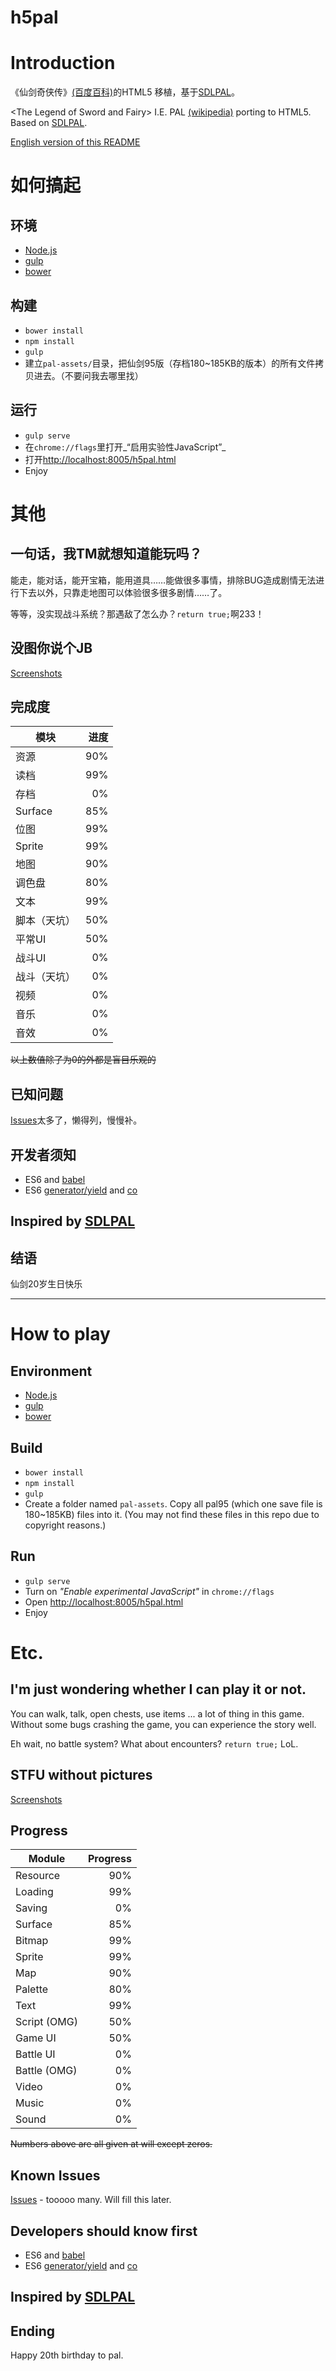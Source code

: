 h5pal
=====

# Introduction

《仙剑奇侠传》[(百度百科)](http://baike.baidu.com/view/2188.htm#sub5215543)的HTML5 移植，基于[SDLPAL](http://sdlpal.codeplex.com)。

&lt;The Legend of Sword and Fairy> I.E. PAL [(wikipedia)](http://en.wikipedia.org/wiki/The_Legend_of_Sword_and_Fairy) porting to HTML5. Based on [SDLPAL](http://sdlpal.codeplex.com).

[English version of this README](#ENG)

# 如何搞起

## 环境

* [Node.js](http://nodejs.org/)
* [gulp](http://gulpjs.com/)
* [bower](http://bower.io/)

## 构建

* `bower install`
* `npm install`
* `gulp`
* 建立`pal-assets/`目录，把仙剑95版（存档180~185KB的版本）的所有文件拷贝进去。（不要问我去哪里找）

## 运行

* `gulp serve`
* 在`chrome://flags`里打开_“启用实验性JavaScript”_
* 打开[http://localhost:8005/h5pal.html](http://localhost:8005/h5pal.html) 
* Enjoy

# 其他

## 一句话，我TM就想知道能玩吗？

能走，能对话，能开宝箱，能用道具……能做很多事情，排除BUG造成剧情无法进行下去以外，只靠走地图可以体验很多很多剧情……了。

等等，没实现战斗系统？那遇敌了怎么办？`return true;`啊233！

## 没图你说个JB

[Screenshots](http://liuji-jim.github.io/h5pal/screenshots.html)

## 完成度

| 模块 | 进度 |
| --- | ---:|
| 资源 | 90% |
| 读档 | 99% |
| 存档 | 0% |
| Surface | 85% |
| 位图 | 99% |
| Sprite | 99% |
| 地图 | 90% |
| 调色盘 | 80% |
| 文本 | 99% |
| 脚本（天坑） | 50% |
| 平常UI | 50% |
| 战斗UI | 0% |
| 战斗（天坑） | 0% |
| 视频 | 0% |
| 音乐 | 0% |
| 音效 | 0% |

~~以上数值除了为0的外都是盲目乐观的~~

## 已知问题

[Issues](https://github.com/LiuJi-Jim/h5pal/issues)太多了，懒得列，慢慢补。

## 开发者须知

* ES6 and [babel](http://babeljs.io/)
* ES6 [generator/yield](http://jimliu.net/2014/11/28/a-brief-look-at-es6-generator-function/) and [co](https://github.com/tj/co)

## Inspired by [SDLPAL](http://sdlpal.codeplex.com)

## 结语

仙剑20岁生日快乐

----

# <a name="ENG"></a>How to play

## Environment

* [Node.js](http://nodejs.org/)
* [gulp](http://gulpjs.com/)
* [bower](http://bower.io/)

## Build

* `bower install`
* `npm install`
* `gulp`
* Create a folder named `pal-assets`. Copy all pal95 (which one save file is 180~185KB) files into it. (You may not find these files in this repo due to copyright reasons.)

## Run

* `gulp serve`
* Turn on _"Enable experimental JavaScript"_ in `chrome://flags`
* Open [http://localhost:8005/h5pal.html](http://localhost:8005/h5pal.html) 
* Enjoy

# Etc.

## I'm just wondering whether I can play it or not.

You can walk, talk, open chests, use items ... a lot of thing in this game. Without some bugs crashing the game, you can experience the story well.

Eh wait, no battle system? What about encounters? `return true;` LoL.

## STFU without pictures

[Screenshots](http://liuji-jim.github.io/h5pal/screenshots.html)

## Progress

| Module | Progress |
| --- | ---:|
| Resource | 90% |
| Loading | 99% |
| Saving | 0% |
| Surface | 85% |
| Bitmap | 99% |
| Sprite | 99% |
| Map | 90% |
| Palette | 80% |
| Text | 99% |
| Script (OMG) | 50% |
| Game UI | 50% |
| Battle UI | 0% |
| Battle (OMG) | 0% |
| Video | 0% |
| Music | 0% |
| Sound | 0% |

~~Numbers above are all given at will except zeros.~~

## Known Issues

[Issues](https://github.com/LiuJi-Jim/h5pal/issues) - tooooo many. Will fill this later.

## Developers should know first

* ES6 and [babel](http://babeljs.io/)
* ES6 [generator/yield](http://jimliu.net/2014/11/28/a-brief-look-at-es6-generator-function/) and [co](https://github.com/tj/co)

## Inspired by [SDLPAL](http://sdlpal.codeplex.com)

## Ending

Happy 20th birthday to pal.